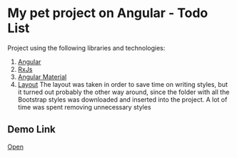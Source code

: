 # My pet project on Angular - Todo List

Project using the following libraries and technologies:

1. [Angular](https://angular.io/)
2. [RxJs](https://rxjs.dev/index)
3. [Angular Material](https://material.angular.io/)
4. [Layout](https://www.creative-tim.com/product/material-dashboard) 
   The layout was taken in order to save time on writing styles, but it turned out probably the other way around, since the folder with all the Bootstrap styles was downloaded and inserted into the project. A lot of time was spent removing unnecessary styles

## Demo Link

[Open](http://cherber67y.temp.swtest.ru/)
